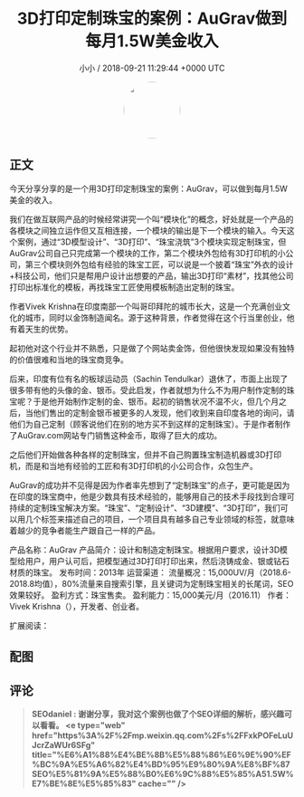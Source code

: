 <h1 align="center">3D打印定制珠宝的案例：AuGrav做到每月1.5W美金收入</h1>
<p align="center">
    <a>小小 / 2018-09-21 11:29:44 &#43;0000 UTC</a>
</p>

<div align="center">
    <img src="https://images.zsxq.com/FqJETMd11eiK85RFbTPRtoG5QYxK?e=1590940799&amp;token=kIxbL07-8jAj8w1n4s9zv64FuZZNEATmlU_Vm6zD:H6UajWFKcHQPgpL_rSpAkKn0ado=" width="100" height="100" style="border:1px solid;border-radius:50%; color:#ffffff"/>
</div>

## 正文

<div>
 

今天分享分享的是一个用3D打印定制珠宝的案例：AuGrav，可以做到每月1.5W美金的收入。

我们在做互联网产品的时候经常讲究一个叫“模块化”的概念，好处就是一个产品的各模块之间独立运作但又互相连接，一个模块的输出是下一个模块的输入。今天这个案例，通过“3D模型设计”、“3D打印”、“珠宝浇筑”3个模块实现定制珠宝，但AuGrav公司自己只完成第一个模块的工作，第二个模块外包给有3D打印机的小公司，第三个模块则外包给有经验的珠宝工匠，可以说是一个披着“珠宝”外衣的设计&#43;科技公司，他们只是帮用户设计出想要的产品，输出3D打印“素材”，找其他公司打印出标准化的模板，再找珠宝工匠使用模板制造出定制的珠宝。

作者Vivek Krishna在印度南部一个叫哥印拜陀的城市长大，这是一个充满创业文化的城市，同时以金饰制造闻名。源于这种背景，作者觉得在这个行当里创业，他有着天生的优势。

起初他对这个行业并不熟悉，只是做了个网站卖金饰，但他很快发现如果没有独特的价值很难和当地的珠宝商竞争。

后来，印度有位有名的板球运动员（Sachin Tendulkar）退休了，市面上出现了很多带有他的头像的金、银币。受此启发，作者就想为什么不为用户制作定制的珠宝呢？于是他开始制作定制的金、银币。起初的销售状况不温不火，但几个月之后，当他们售出的定制金银币被更多的人发现，他们收到来自印度各地的询问，请他们为自己定制（顾客说他们在别的地方买不到这样的定制珠宝）。于是作者制作了AuGrav.com网站专门销售这种金币，取得了巨大的成功。

之后他们开始做各种各样的定制珠宝，但并不自己购置珠宝制造机器或3D打印机，而是和当地有经验的工匠和有3D打印机的小公司合作，众包生产。

AuGrav的成功并不见得是因为作者率先想到了“定制珠宝”的点子，更可能是因为在印度的珠宝商中，他是少数具有技术经验的，能够用自己的技术手段找到合理可持续的定制珠宝解决方案。“珠宝”、“定制设计”、“3D建模”、“3D打印”，我们可以用几个标签来描述自己的项目，一个项目具有越多自己专业领域的标签，就意味着越少的竞争者能生产跟自己一样的产品。



产品名称：AuGrav
产品简介：设计和制造定制珠宝。根据用户要求，设计3D模型给用户，用户认可后，把模型通过3D打印打印出来，然后浇铸成金、银或钻石材质的珠宝。
发布时间：2013年
运营渠道：
流量概况：15,000UV/月（2018.6-2018.8均值），80%流量来自搜索引擎，且关键词为定制珠宝相关的长尾词，SEO效果较好。
盈利方式：珠宝售卖。
盈利能力：15,000美元/月（2016.11）
作者：Vivek Krishna（），开发者、创业者。

扩展阅读：


</div>

## 配图
<div class="image" align="center">

</div>

## 评论

<div align="left">
<div>

<blockquote >
<span> <strong>SEOdaniel : 谢谢分享，我对这个案例也做了个SEO详细的解析，感兴趣可以看看。 &lt;e type=&#34;web&#34; href=&#34;https%3A%2F%2Fmp.weixin.qq.com%2Fs%2FFxkPOFeLuUJcrZaWUr6SFg&#34; title=&#34;%E6%A1%88%E4%BE%8B%E5%88%86%E6%9E%90%EF%BC%9A%E5%A6%82%E4%BD%95%E9%80%9A%E8%BF%87SEO%E5%81%9A%E5%88%B0%E6%9C%88%E5%85%A51.5W%E7%BE%8E%E5%85%83&#34; cache=&#34;&#34; /&gt; </strong></span>
</blockquote>

</div>
</div>